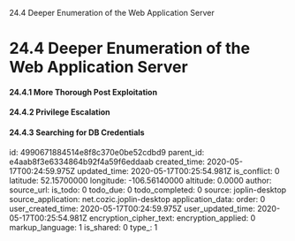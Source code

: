 24.4 Deeper Enumeration of the Web Application Server

# 24.4 Deeper Enumeration of the Web Application Server
#### 24.4.1 More Thorough Post Exploitation
#### 24.4.2 Privilege Escalation
#### 24.4.3 Searching for DB Credentials

id: 4990671884514e8f8c370e0be52cdbd9
parent_id: e4aab8f3e6334864b92f4a59f6eddaab
created_time: 2020-05-17T00:24:59.975Z
updated_time: 2020-05-17T00:25:54.981Z
is_conflict: 0
latitude: 52.15700000
longitude: -106.56140000
altitude: 0.0000
author: 
source_url: 
is_todo: 0
todo_due: 0
todo_completed: 0
source: joplin-desktop
source_application: net.cozic.joplin-desktop
application_data: 
order: 0
user_created_time: 2020-05-17T00:24:59.975Z
user_updated_time: 2020-05-17T00:25:54.981Z
encryption_cipher_text: 
encryption_applied: 0
markup_language: 1
is_shared: 0
type_: 1